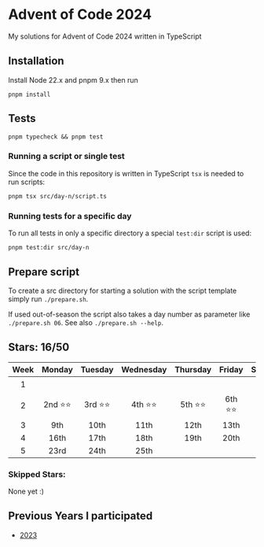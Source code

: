# Advent of Code 2024

My solutions for Advent of Code 2024 written in TypeScript

## Installation

Install Node 22.x and pnpm 9.x then run

```shell
pnpm install
```

## Tests

```shell
pnpm typecheck && pnpm test
```

### Running a script or single test

Since the code in this repository is written in TypeScript `tsx` is needed to run scripts:

```shell
pnpm tsx src/day-n/script.ts
```

### Running tests for a specific day

To run all tests in only a specific directory a special `test:dir` script is used:

```shell
pnpm test:dir src/day-n
```

## Prepare script

To create a src directory for starting a solution with the script template simply run `./prepare.sh`.

If used out-of-season the script also takes a day number as parameter like `./prepare.sh 06`. See also `./prepare.sh --help`.

## Stars: 16/50

| Week |  Monday  | Tuesday  | Wednesday | Thursday |  Friday  | Saturday |  Sunday  |
| :--: | :------: | :------: | :-------: | :------: | :------: | :------: | :------: |
|  1   |          |          |           |          |          |          | 1st ⭐⭐ |
|  2   | 2nd ⭐⭐ | 3rd ⭐⭐ | 4th ⭐⭐  | 5th ⭐⭐ | 6th ⭐⭐ | 7th ⭐⭐ | 8th ⭐⭐ |
|  3   |   9th    |   10th   |   11th    |   12th   |   13th   |   14th   |   15th   |
|  4   |   16th   |   17th   |   18th    |   19th   |   20th   |   21st   |   22nd   |
|  5   |   23rd   |   24th   |   25th    |

### Skipped Stars:

None yet :)

<!---
<details>
<summary><b>Day X Part Y</b></summary>
<p>This is a description of what problem I had solving this puzzle</p>
</details>
-->

## Previous Years I participated

- [2023](https://github.com/mitsunee/advent-of-code-2023)
